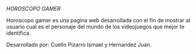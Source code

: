 *HOROSCOPO GAMER*

Horoscopo gamer es una pagina web desarrollada con el fin de mostrar al usuario cual es el personaje del mundo
de los videojuegos que mejor te identifica.

Desarrollado por: Cuello Pizarro Ismael y Hernandez Juan.
